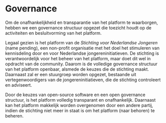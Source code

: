 # Governance

Om de onafhankelijkheid en transparantie van het platform te waarborgen,
hebben we een governance structuur opgezet die toezicht houdt op de activiteiten
en besluitvorming van het platform.

Legaal gezien is het platform van de _Stichting voor Nederlandse Jongeren_
(name pending), een non-profit organisatie met het doel het stimuleren
van kennisdeling door en voor Nederlandse jongereninitiatieven.
De stichting is verantwoordelijk voor het beheer van het platform,
maar doet dit wel in opdracht van de community.
Daarom is de volledige governance structuur van het platform openbaar,
alsmede de keuzes die de stichting maakt.
Daarnaast zal er een stuurgroep worden opgezet,
bestaande uit vertegenwoordigers van de jongereninitiatieven,
die de stichting controleert en adviseert.

Door de keuzes van open-source software en een open governance structuur,
is het platform volledig transparant en onafhankelijk.
Daarnaast kan het platform makkelijk worden overgenomen door een andere partij,
indien de stichting niet meer in staat is om het platform
(naar behoren) te beheren.
